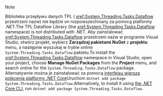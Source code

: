 > [!NOTE]
> <span data-ttu-id="77371-101">Biblioteka przepływu danych TPL ( <xref:System.Threading.Tasks.Dataflow> przestrzeni nazw) nie będzie on rozpowszechniany za pomocą platformy .NET.</span><span class="sxs-lookup"><span data-stu-id="77371-101">The TPL Dataflow Library (the <xref:System.Threading.Tasks.Dataflow> namespace) is not distributed with .NET.</span></span> <span data-ttu-id="77371-102">Aby zainstalować <xref:System.Threading.Tasks.Dataflow> przestrzeni nazw w programie Visual Studio, otwórz projekt, wybierz **Zarządzaj pakietami NuGet** z **projektu** menu, a następnie wyszukaj w trybie online `System.Threading.Tasks.Dataflow` pakietu.</span><span class="sxs-lookup"><span data-stu-id="77371-102">To install the <xref:System.Threading.Tasks.Dataflow> namespace in Visual Studio, open your project, choose **Manage NuGet Packages** from the **Project** menu, and search online for the `System.Threading.Tasks.Dataflow` package.</span></span> <span data-ttu-id="77371-103">Alternatywnie można je zainstalować za pomocą [interfejsu wiersza polecenia platformy .NET Core](~/docs/core/tools/index.md)Uruchom `dotnet add package System.Threading.Tasks.Dataflow`.</span><span class="sxs-lookup"><span data-stu-id="77371-103">Alternatively, to install it using [the .NET Core CLI](~/docs/core/tools/index.md), run `dotnet add package System.Threading.Tasks.Dataflow`.</span></span>
